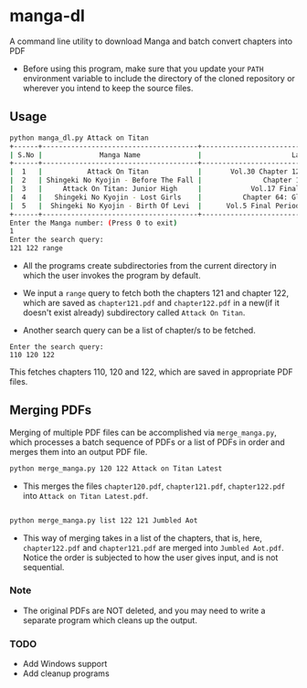 # manga-dl
A command line utility to download Manga and batch convert chapters into PDF

* Before using this program, make sure that you update your `PATH` environment variable to include the directory of the cloned repository or wherever you intend to keep the source files. 

## Usage

```bash
python manga_dl.py Attack on Titan
+------+--------------------------------------+--------------------------------------------------------------+-----------------------------+
| S.No |              Manga Name              |                      Latest Chapter                          |         Update Time         |
+------+--------------------------------------+--------------------------------------------------------------+-----------------------------+
|  1   |           Attack On Titan            |       Vol.30 Chapter 122: From You, 2000 Years Ago           | Updated : Oct-05-2019 02:14 |
|  2   | Shingeki No Kyojin - Before The Fall |               Chapter 121: Future Memories                   | Updated : Oct-09-2019 08:14 |
|  3   |     Attack On Titan: Junior High     |            Vol.17 Final Chapter: To A New Age                | Updated : Oct-20-2018 12:56 |
|  4   |   Shingeki No Kyojin - Lost Girls    |          Chapter 64: Glimmer In The Umbral Dark              | Updated : Jan-08-2019 08:34 |
|  5   |  Shingeki No Kyojin - Birth Of Levi  |      Vol.5 Final Period: Farewell, Attack Junior High!       | Updated : Sep-05-2018 16:44 |
+------+--------------------------------------+--------------------------------------------------------------+-----------------------------+
Enter the Manga number: (Press 0 to exit)
1
Enter the search query:
121 122 range
```

* All the programs create subdirectories from the current directory in which the user invokes the program by default.

* We input a `range` query to fetch both the chapters 121 and chapter 122, which are saved as `chapter121.pdf` and `chapter122.pdf` in a new(if it doesn't exist already) subdirectory called `Attack On Titan`.

* Another search query can be a list of chapter/s to be fetched.

```
Enter the search query:
110 120 122
```

This fetches chapters 110, 120 and 122, which are saved in appropriate PDF files.

## Merging PDFs
Merging of multiple PDF files can be accomplished via `merge_manga.py`, which processes a batch sequence of PDFs or a list of PDFs in order and merges them into an output PDF file.

```bash
python merge_manga.py 120 122 Attack on Titan Latest
```
* This merges the files `chapter120.pdf`, `chapter121.pdf`, `chapter122.pdf` into `Attack on Titan Latest.pdf`. 

```bash

python merge_manga.py list 122 121 Jumbled Aot
```
* This way of merging takes in a list of the chapters, that is, here, `chapter122.pdf` and `chapter121.pdf` are merged into `Jumbled Aot.pdf`. Notice the order is subjected to how the user gives input, and is not sequential.

### Note
* The original PDFs are NOT deleted, and you may need to write a separate program which cleans up the output.

### TODO
* Add Windows support
* Add cleanup programs
